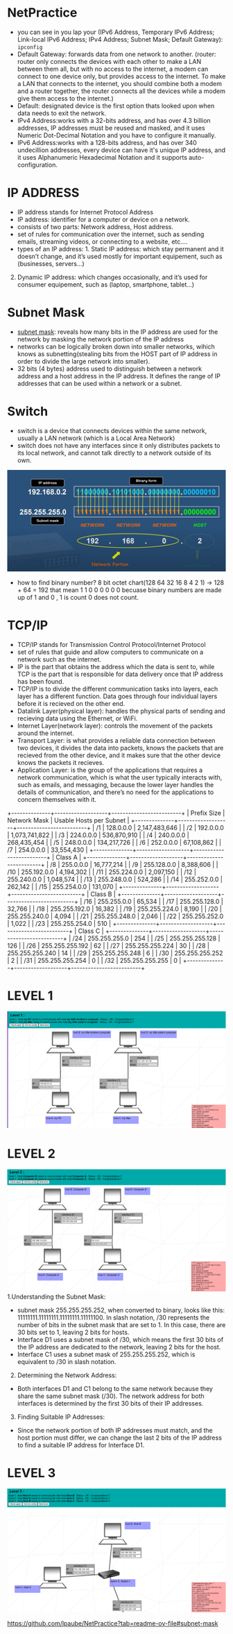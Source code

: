 # NetPractice

- you can see in you lap your (IPv6 Address, Temporary IPv6 Address; Link-local IPv6 Address; IPv4 Address; Subnet Mask; Default Gateway): ``` ipconfig ```
- Default Gateway: forwards data from one network to another. (router: router only connects the devices with each other to make a LAN between them all, but with no access to the internet, a modem can connect to one device only, but provides access to the internet. To make a LAN that connects to the internet, you should combine both a modem and a router together, the router connects all the devices while a modem give them access to the internet.)
- Default: designated device is the first option thats looked upon when data needs to exit the network.
- IPv4 Address:works with a 32-bits address, and has over 4.3 billion addresses, IP addresses must be reused and masked, and it uses Numeric Dot-Decimal Notation and you have to configure it manually.
- IPv6 Address:works with a 128-bits address, and has over 340 undecillion addresses, every device can have it's unique IP address, and it uses Alphanumeric Hexadecimal Notation and it supports auto-configuration.

# IP ADDRESS
- IP address stands for Internet Protocol Address
- IP address: identifier for a computer or device on a network.
- consists of two parts: Network address, Host address.
-  set of rules for communication over the internet, such as sending emails, streaming videos, or connecting to a website, etc….
-  types of an IP address: 1. Static IP address: which stay permanent and it doesn’t change, and it’s used mostly for important equipement, such as (businesses, servers…)
2. Dynamic IP address: which changes occasionally, and it’s used for consumer equipement, such as (laptop, smartphone, tablet…)

# Subnet Mask
- [subnet mask](https://www.youtube.com/watch?v=s_Ntt6eTn94): reveals how many bits in the IP address are used for the network by masking the network portion of the IP address
- networks can be logically broken down into smaller networks, wihich knows as subnetting(stealing bits from the HOST part of IP address in order to divide the large network into smaller).
- 32 bits (4 bytes) address used to distinguish between a network address and a host address in the IP address. It defines the range of IP addresses that can be used within a network or a subnet.

# Switch
- switch is a device that connects devices within the same network, usually a LAN network (which is a Local Area Network)
- switch does not have any interfaces since it only distributes packets to its local network, and cannot talk directly to a network outside of its own.
  
![o](https://github.com/fasl8/NetPractice/blob/main/IP%20address.png)
- how to find binary number?
  8 bit octet chart(128 64 32 16 8 4 2 1) -> 128 + 64 = 192 that mean 1 1 0 0 0 0 0 0 becuase binary numbers are made up of 1 and 0 , 1 is count 0 does not count.

# TCP/IP
- TCP/IP stands for Transmission Control Protocol/Internet Protocol
- set of rules that guide and allow computers to communicate on a network such as the internet.
- IP is the part that obtains the address which the data is sent to, while TCP is the part that is responsible for data delivery once that IP address has been found.
- TCP/IP is to divide the different communication tasks into layers, each layer has a different function. Data goes through four individual layers before it is recieved on the other end.
- Datalink Layer(physical layer): handles the physical parts of sending and recieving data using the Ethernet, or WiFi.
- Internet Layer(network layer): controls the movement of the packets around the internet.
- Transport Layer: is what provides a reliable data connection between two devices, it divides the data into packets, knows the packets that are recieved from the other device, and it makes sure that the other device knows the packets it recieves.
- Application Layer: is the group of the applications that requires a network communication, which is what the user typically interacts with, such as emails, and messaging, because the lower layer handles the details of communication, and there’s no need for the applications to concern themselves with it.

+--------------+-------------------+-------------------------+
| Prefix Size  |  Network Mask     | Usable Hosts per Subnet |
+--------------+-------------------+-------------------------+
| /1           | 128.0.0.0         | 2,147,483,646           |
| /2           | 192.0.0.0         | 1,073,741,822           |
| /3           | 224.0.0.0         | 536,870,910             |
| /4           | 240.0.0.0         | 268,435,454             |
| /5           | 248.0.0.0         | 134,217,726             |
| /6           | 252.0.0.0         | 67,108,862              |
| /7           | 254.0.0.0         | 33,554,430              |
+--------------+-------------------+-------------------------+
| Class A                                                         |
+--------------+-------------------+-------------------------+
| /8           | 255.0.0.0         | 16,777,214              |
| /9           | 255.128.0.0       | 8,388,606               |
| /10          | 255.192.0.0       | 4,194,302               |
| /11          | 255.224.0.0       | 2,097,150               |
| /12          | 255.240.0.0       | 1,048,574               |
| /13          | 255.248.0.0       | 524,286                 |
| /14          | 255.252.0.0       | 262,142                 |
| /15          | 255.254.0.0       | 131,070                 |
+--------------+-------------------+-------------------------+
| Class B                                                         |
+--------------+-------------------+-------------------------+
| /16          | 255.255.0.0       | 65,534                  |
| /17          | 255.255.128.0     | 32,766                  |
| /18          | 255.255.192.0     | 16,382                  |
| /19          | 255.255.224.0     | 8,190                   |
| /20          | 255.255.240.0     | 4,094                   |
| /21          | 255.255.248.0     | 2,046                   |
| /22          | 255.255.252.0     | 1,022                   |
| /23          | 255.255.254.0     | 510                     |
+--------------+-------------------+-------------------------+
| Class C                                                         |
+--------------+-------------------+-------------------------+
| /24          | 255.255.255.0     | 254                     |
| /25          | 255.255.255.128   | 126                     |
| /26          | 255.255.255.192   | 62                      |
| /27          | 255.255.255.224   | 30                      |
| /28          | 255.255.255.240   | 14                      |
| /29          | 255.255.255.248   | 6                       |
| /30          | 255.255.255.252   | 2                       |
| /31          | 255.255.255.254   | 0                       |
| /32          | 255.255.255.255   | 0                       |
+--------------+-------------------+-------------------------+


# LEVEL 1
![L1](https://github.com/fasl8/NetPractice/blob/main/level1.png)

# LEVEL 2
![L2](https://github.com/fasl8/NetPractice/blob/main/level2.png)
1.Understanding the Subnet Mask:
  - subnet mask 255.255.255.252, when converted to binary, looks like this: 11111111.11111111.11111111.11111100.
  In slash notation, /30 represents the number of bits in the subnet mask that are set to 1. In this case, there are 30 bits set to 1, leaving 2 bits for hosts.
  - Interface D1 uses a subnet mask of /30, which means the first 30 bits of the IP address are dedicated to the network, leaving 2 bits for the host.
  - Interface C1 uses a subnet mask of 255.255.255.252, which is equivalent to /30 in slash notation.
2. Determining the Network Address:
  - Both interfaces D1 and C1 belong to the same network because they share the same subnet mask (/30).
The network address for both interfaces is determined by the first 30 bits of their IP addresses.
3. Finding Suitable IP Addresses:
  - Since the network portion of both IP addresses must match, and the host portion must differ, we can change the last 2 bits of the IP address to find a suitable IP address for Interface D1.

# LEVEL 3
![L3](https://github.com/fasl8/NetPractice/blob/main/level3.png)

https://github.com/lpaube/NetPractice?tab=readme-ov-file#subnet-mask
